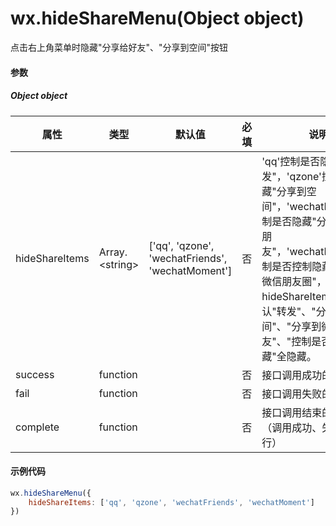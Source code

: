 # wx.hideShareMenu(Object object)

点击右上角菜单时隐藏"分享给好友"、"分享到空间"按钮

#### 参数

##### Object object

属性       | 类型       | 默认值 | 必填 | 说明                      
-------- | -------- | --- | -- | ------------------------
hideShareItems  | Array.&lt;string&gt; | ['qq', 'qzone', 'wechatFriends', 'wechatMoment'] | 否  | 'qq'控制是否隐藏"转发"，'qzone'控制是否隐藏"分享到空间"，'wechatFriends'控制是否隐藏"分享到微信朋友"，'wechatMoment'控制是否控制隐藏"分享到微信朋友圈"，不带hideShareItems参数默认"转发"、"分享到空间"、"分享到微信朋友"、"控制是否控制隐藏"全隐藏。
success  | function |     | 否  | 接口调用成功的回调函数             
fail     | function |     | 否  | 接口调用失败的回调函数             
complete | function |     | 否  | 接口调用结束的回调函数（调用成功、失败都会执行）

#### 示例代码

```js
wx.hideShareMenu({
    hideShareItems: ['qq', 'qzone', 'wechatFriends', 'wechatMoment']
})
```